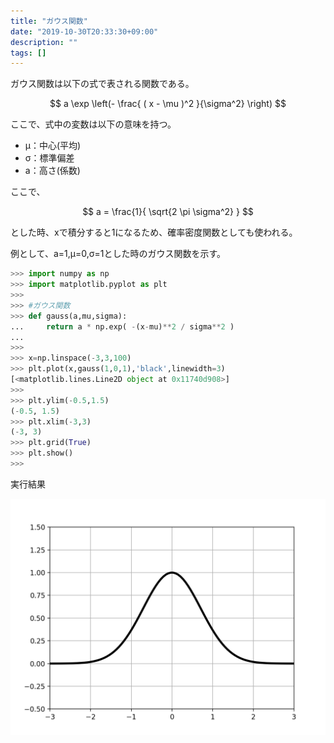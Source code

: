```yaml
---
title: "ガウス関数"
date: "2019-10-30T20:33:30+09:00"
description: ""
tags: []
---
```


ガウス関数は以下の式で表される関数である。  

$$
a \exp \left(- \frac{ ( x - \mu )^2 }{\sigma^2} \right)
$$

ここで、式中の変数は以下の意味を持つ。

- μ：中心(平均)
- σ：標準偏差
- a：高さ(係数)

ここで、

$$
a = \frac{1}{ \sqrt{2 \pi \sigma^2} }
$$

とした時、xで積分すると1になるため、確率密度関数としても使われる。

例として、a=1,μ=0,σ=1とした時のガウス関数を示す。

```python
>>> import numpy as np
>>> import matplotlib.pyplot as plt
>>> 
>>> #ガウス関数
>>> def gauss(a,mu,sigma):
...     return a * np.exp( -(x-mu)**2 / sigma**2 )
... 
>>> 
>>> x=np.linspace(-3,3,100)
>>> plt.plot(x,gauss(1,0,1),'black',linewidth=3)
[<matplotlib.lines.Line2D object at 0x11740d908>]
>>> 
>>> plt.ylim(-0.5,1.5)
(-0.5, 1.5)
>>> plt.xlim(-3,3)
(-3, 3)
>>> plt.grid(True)
>>> plt.show()
>>> 
```

実行結果

![Figure 15](./Figure_15.png)

